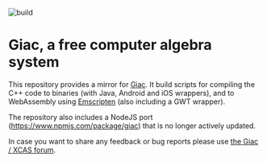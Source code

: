 ![build](https://github.com/kovzol/giac-1/actions/workflows/build.yml/badge.svg)

# Giac, a free computer algebra system #

This repository provides a mirror for
[Giac](http://www-fourier.ujf-grenoble.fr/~parisse/giac.html).
It build scripts for compiling the C++ code to binaries (with Java, Android and iOS wrappers),
and to WebAssembly using [Emscripten](https://emscripten.org/) (also including a GWT wrapper).

The repository also includes a NodeJS port (https://www.npmjs.com/package/giac) that is no longer actively updated.

In case you want to share any feedback or bug reports please use [the Giac / XCAS forum](https://xcas.univ-grenoble-alpes.fr/forum/).
